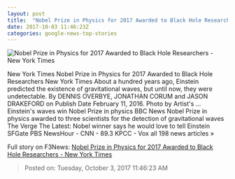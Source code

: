 ```yaml
---
layout: post
title:  "Nobel Prize in Physics for 2017 Awarded to Black Hole Researchers - New York Times"
date: 2017-10-03 11:46:23Z
categories: google-news-top-stories
---
```


![Nobel Prize in Physics for 2017 Awarded to Black Hole Researchers - New York Times](https://static01.nyt.com/images/2016/02/12/science/12gravity-vidpromo/12gravity-vidpromo-facebookJumbo.jpg)

New York Times Nobel Prize in Physics for 2017 Awarded to Black Hole Researchers New York Times About a hundred years ago, Einstein predicted the existence of gravitational waves, but until now, they were undetectable. By DENNIS OVERBYE, JONATHAN CORUM and JASON DRAKEFORD on Publish Date February 11, 2016. Photo by Artist's ... Einstein's waves win Nobel Prize in physics BBC News Nobel Prize in physics awarded to three scientists for the detection of gravitational waves The Verge The Latest: Nobel winner says he would love to tell Einstein SFGate PBS NewsHour - CNN - 89.3 KPCC - Vox all 198 news articles »


Full story on F3News: [Nobel Prize in Physics for 2017 Awarded to Black Hole Researchers - New York Times](http://www.f3nws.com/n/eeSchH)

> Posted on: Tuesday, October 3, 2017 11:46:23 AM
